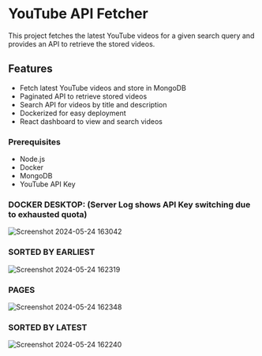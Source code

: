 # YouTube API Fetcher

This project fetches the latest YouTube videos for a given search query and provides an API to retrieve the stored videos.

## Features

- Fetch latest YouTube videos and store in MongoDB
- Paginated API to retrieve stored videos
- Search API for videos by title and description
- Dockerized for easy deployment
- React dashboard to view and search videos

### Prerequisites

- Node.js
- Docker
- MongoDB
- YouTube API Key

### DOCKER DESKTOP: (Server Log shows API Key switching due to exhausted quota)
![Screenshot 2024-05-24 163042](https://github.com/mandar-rane/ezpedal-assignment/assets/98955924/9ce71466-2954-4bb5-8668-c4db292d3ef6)

### SORTED BY EARLIEST
![Screenshot 2024-05-24 162319](https://github.com/mandar-rane/ezpedal-assignment/assets/98955924/f5e3232d-7671-4cf9-8cbd-62fe5e25f09e)

### PAGES
![Screenshot 2024-05-24 162348](https://github.com/mandar-rane/ezpedal-assignment/assets/98955924/a548952e-79e6-4ffe-9023-c7c7e4b88678)

### SORTED BY LATEST
![Screenshot 2024-05-24 162240](https://github.com/mandar-rane/ezpedal-assignment/assets/98955924/f4d3d0a0-0cdc-41ec-990a-44ae232fea5e)
